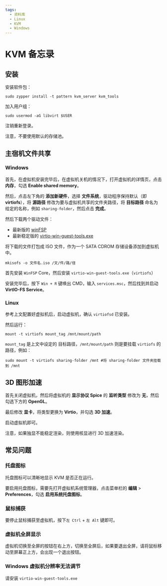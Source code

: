 ```yaml
---
tags:
  - 资料库
  - Linux
  - KVM
  - Windows
---
```


# KVM 备忘录

## 安装

安装软件包：

```shell
sudo zypper install -t pattern kvm_server kvm_tools
```

加入用户组：

```shell
sudo usermod -aG libvirt $USER
```

注销重新登录。

注意，不要使用默认的存储池。

## 主宿机文件共享

### Windows

首先，在虚拟机安装完毕后，在虚拟机关机的情况下，打开虚拟机的详情页，点击 **内存**，勾选 **Enable shared memory**。

然后，点击左下角的 **添加新硬件**，选择 **文件系统**，驱动程序保持默认（即 **virtiofs**），将 **源路径** 修改为要与虚拟机共享的文件夹路径，将 **目标路径** 命名为给定的名称，例如 `sharing-folder`，然后点击 **完成**。

然后下载两个驱动文件：

- 最新版的 [winFSP](https://winfsp.dev/rel/)
- 最新稳定版的 [virtio-win-guest-tools.exe](https://fedorapeople.org/groups/virt/virtio-win/direct-downloads/stable-virtio/)

将下载的文件打包成 ISO 文件，作为一个 SATA CDROM 存储设备添加到虚拟机中。

```shell
mkisofs -o 文件名.iso /文/件/路/径
```

首先安装 `WinFSP` Core，然后安装 `virtio-win-guest-tools.exe`（`virtiofs`）

安装完毕后，按下 `Win + R` 键唤出 CMD，输入 `services.msc`，然后找到并启动 **VirtIO-FS Service**。

### Linux

参考上文配置好虚拟机后，启动虚拟机，确认 `virtiofsd` 已安装。

然后运行：

```shell
mount -t virtiofs mount_tag /mnt/mount/path
```

`mount_tag` 是上文中设定的 目标路径，`/mnt/mount/path` 则是要挂载 `virtiofs` 的路径，例如：

```shell
sudo mount -t virtiofs sharing-folder /mnt #将 sharing-folder 文件夹挂载到 /mnt
```

## 3D 图形加速

首先关闭虚拟机，然后将虚拟机的 **显示协议 Spice** 的 **监听类型** 修改为 **无**，然后勾选下方的 **OpenGL**。

最后修改 **显卡**，将类型更换为 **Virtio**，并勾选 **3D 加速**。

启动虚拟机即可。

注意，如果独显不能稳定渲染，则使用核显进行 3D 加速渲染。

## 常见问题

### 托盘图标

托盘图标可以清晰地显示 KVM 是否正在运行。

要启用托盘图标，需要先打开虚拟机系统管理器，点击菜单栏的 **编辑** > **Preferences**，勾选 **启用系统托盘图标**。

### 鼠标捕获

要停止鼠标捕获至虚拟机，按下`左 Ctrl` + `左 Alt` 键即可。

### 虚拟机全屏显示

虚拟机切换至全屏的按钮在右上方，切换至全屏后，如果要退出全屏，请将鼠标移动至屏幕正上方，会出现一个退出按钮。

### Windows 虚拟机分辨率无法调节

请安装 `virtio-win-guest-tools.exe`